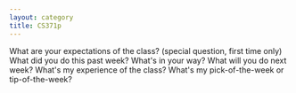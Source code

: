 ```yaml
---
layout: category
title: CS371p
---
```


What are your expectations of the class? (special question, first time only)
What did you do this past week?
What's in your way?
What will you do next week?
What's my experience of the class?
What's my pick-of-the-week or tip-of-the-week?